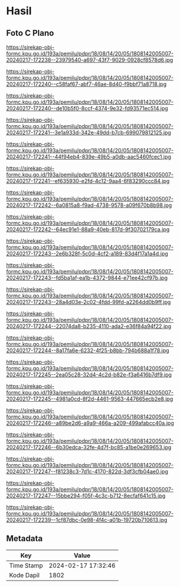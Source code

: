 # Hasil

## Foto C Plano

https://sirekap-obj-formc.kpu.go.id/193a/pemilu/pdpr/18/08/14/20/05/1808142005007-20240217-172238--23979540-a697-43f7-9029-0928cf8578d6.jpg

https://sirekap-obj-formc.kpu.go.id/193a/pemilu/pdpr/18/08/14/20/05/1808142005007-20240217-172240--c58faf67-abf7-46ae-8d40-f9bbf71a8718.jpg

https://sirekap-obj-formc.kpu.go.id/193a/pemilu/pdpr/18/08/14/20/05/1808142005007-20240217-172240--de10b5f0-8ccf-4374-9e32-fd93571ec514.jpg

https://sirekap-obj-formc.kpu.go.id/193a/pemilu/pdpr/18/08/14/20/05/1808142005007-20240217-172241--3e1a933d-342e-49dd-b7cb-699079812125.jpg

https://sirekap-obj-formc.kpu.go.id/193a/pemilu/pdpr/18/08/14/20/05/1808142005007-20240217-172241--44f94eb4-839e-49b5-a0db-aac5460fcec1.jpg

https://sirekap-obj-formc.kpu.go.id/193a/pemilu/pdpr/18/08/14/20/05/1808142005007-20240217-172241--ef635930-e2fd-4c12-9aa4-6f83290ccc84.jpg

https://sirekap-obj-formc.kpu.go.id/193a/pemilu/pdpr/18/08/14/20/05/1808142005007-20240217-172242--6a0815a8-f9ad-4738-9578-a09f670b8b98.jpg

https://sirekap-obj-formc.kpu.go.id/193a/pemilu/pdpr/18/08/14/20/05/1808142005007-20240217-172242--64ec91e1-88a9-40eb-817d-9f30702179ca.jpg

https://sirekap-obj-formc.kpu.go.id/193a/pemilu/pdpr/18/08/14/20/05/1808142005007-20240217-172243--2e6b328f-5c0d-4cf2-a189-83d4f17a1a4d.jpg

https://sirekap-obj-formc.kpu.go.id/193a/pemilu/pdpr/18/08/14/20/05/1808142005007-20240217-172243--fd5ba1af-ea1b-4372-9844-e71ee42cf97b.jpg

https://sirekap-obj-formc.kpu.go.id/193a/pemilu/pdpr/18/08/14/20/05/1808142005007-20240217-172243--28a4d03e-2c02-4fdd-99fd-a2264dd0b9ff.jpg

https://sirekap-obj-formc.kpu.go.id/193a/pemilu/pdpr/18/08/14/20/05/1808142005007-20240217-172244--22074da8-b235-4110-ada2-e36f84a94f22.jpg

https://sirekap-obj-formc.kpu.go.id/193a/pemilu/pdpr/18/08/14/20/05/1808142005007-20240217-172244--8a17fa6e-6232-4f25-b8bb-794b688a1f78.jpg

https://sirekap-obj-formc.kpu.go.id/193a/pemilu/pdpr/18/08/14/20/05/1808142005007-20240217-172245--2ea05c28-32d4-4c2d-b82e-f3a6416b7df9.jpg

https://sirekap-obj-formc.kpu.go.id/193a/pemilu/pdpr/18/08/14/20/05/1808142005007-20240217-172245--4981a0cd-8f2d-4461-9563-447665ecb2e8.jpg

https://sirekap-obj-formc.kpu.go.id/193a/pemilu/pdpr/18/08/14/20/05/1808142005007-20240217-172246--a89be2d6-a9a9-466a-a209-499afabcc40a.jpg

https://sirekap-obj-formc.kpu.go.id/193a/pemilu/pdpr/18/08/14/20/05/1808142005007-20240217-172246--6b30edca-32fe-4d7f-bc85-a1be0e269653.jpg

https://sirekap-obj-formc.kpu.go.id/193a/pemilu/pdpr/18/08/14/20/05/1808142005007-20240217-172247--f81238c3-7d1c-4170-822d-3df3cfb04ae0.jpg

https://sirekap-obj-formc.kpu.go.id/193a/pemilu/pdpr/18/08/14/20/05/1808142005007-20240217-172247--15bbe294-f05f-4c3c-b712-8ecfaf641c15.jpg

https://sirekap-obj-formc.kpu.go.id/193a/pemilu/pdpr/18/08/14/20/05/1808142005007-20240217-172239--1cf87dbc-0e98-4f4c-a01b-19720b710613.jpg


## Metadata

| Key        | Value               |
| ---------- | ------------------- |
| Time Stamp | 2024-02-17 17:32:46 |
| Kode Dapil | 1802                |



